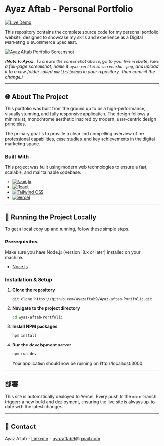 # Ayaz Aftab - Personal Portfolio

[![Live Demo](https://img.shields.io/badge/Live-Demo-brightgreen?style=for-the-badge)](https://ayaz-aftab-portfolio.vercel.app/)

This repository contains the complete source code for my personal portfolio website, designed to showcase my skills and experience as a Digital Marketing & eCommerce Specialist.

![Ayaz Aftab Portfolio Screenshot](https://raw.githubusercontent.com/ayazaftab9/Ayaz-aftab-Portfolio/main/public/images/ayaz-portfolio-screenshot.png)

*(**Note to Ayaz:** To create the screenshot above, go to your live website, take a full-page screenshot, name it `ayaz-portfolio-screenshot.png`, and upload it to a new folder called `public/images` in your repository. Then commit the change.)*

---

## 🌐 About The Project

This portfolio was built from the ground up to be a high-performance, visually stunning, and fully responsive application. The design follows a minimalist, monochrome aesthetic inspired by modern, user-centric design principles.

The primary goal is to provide a clear and compelling overview of my professional capabilities, case studies, and key achievements in the digital marketing space.

### Built With

This project was built using modern web technologies to ensure a fast, scalable, and maintainable codebase.

*   [![Next.js](https://img.shields.io/badge/Next.js-000000?style=for-the-badge&logo=nextdotjs&logoColor=white)](https://nextjs.org/)
*   [![React](https://img.shields.io/badge/React-20232A?style=for-the-badge&logo=react&logoColor=61DAFB)](https://reactjs.org/)
*   [![Tailwind CSS](https://img.shields.io/badge/Tailwind_CSS-38B2AC?style=for-the-badge&logo=tailwind-css&logoColor=white)](https://tailwindcss.com/)
*   [![Vercel](https://img.shields.io/badge/Vercel-000000?style=for-the-badge&logo=vercel&logoColor=white)](https://vercel.com/)

---

## 🚀 Running the Project Locally

To get a local copy up and running, follow these simple steps.

### Prerequisites

Make sure you have Node.js (version 18.x or later) installed on your machine.
*   [Node.js](https://nodejs.org/)

### Installation & Setup

1.  **Clone the repository**
    ```sh
    git clone https://github.com/ayazaftab9/Ayaz-aftab-Portfolio.git
    ```
2.  **Navigate to the project directory**
    ```sh
    cd Ayaz-aftab-Portfolio
    ```
3.  **Install NPM packages**
    ```sh
    npm install
    ```
4.  **Run the development server**
    ```sh
    npm run dev
    ```
    Your application should now be running on [http://localhost:3000](http://localhost:3000).

---

## 部署

This site is automatically deployed to Vercel. Every push to the `main` branch triggers a new build and deployment, ensuring the live site is always up-to-date with the latest changes.

---

## 📧 Contact

Ayaz Aftab - [LinkedIn](https://www.linkedin.com/in/ayaz-aftab-digital-marketing-specialist) - ayazaftab9@gmail.com